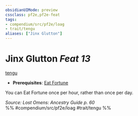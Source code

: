 ```yaml
---
obsidianUIMode: preview
cssclass: pf2e,pf2e-feat
tags:
- compendium/src/pf2e/loag
- trait/tengu
aliases: ["Jinx Glutton"]
---
```

# Jinx Glutton  *Feat 13*  
[tengu](/rules/traits/tengu-b1.md)  

- **Prerequisites**: [Eat Fortune](/compendium/feats/eat-fortune-apg.md)

You can Eat Fortune once per hour, rather than once per day.

*Source: Lost Omens: Ancestry Guide p. 60*  
%% #compendium/src/pf2e/loag #trait/tengu %%